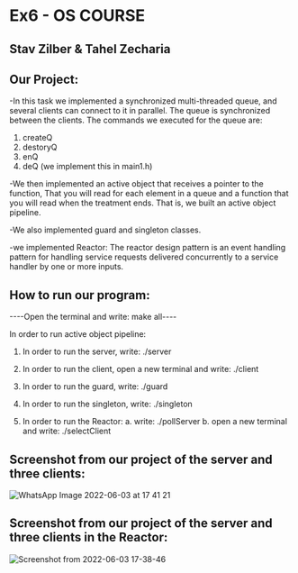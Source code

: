 
# Ex6 - OS COURSE

## Stav Zilber & Tahel Zecharia

## Our Project:

-In this task we implemented a synchronized multi-threaded queue, and several clients can connect to it in parallel. The queue is synchronized between the clients.
The commands we executed for the queue are:
1. createQ
2. destoryQ
3. enQ
4. deQ
(we implement this in main1.h)
  
-We then implemented an active object that receives a pointer to the function,
That you will read for each element in a queue and a function that you will read when the treatment ends.
That is, we built an active object pipeline.

-We also implemented guard and singleton classes.

-we implemented Reactor:
The reactor design pattern is an event handling pattern for handling service requests delivered concurrently to a service handler by one or more inputs.

## How to run our program:

  ----Open the terminal and write: make all----

  In order to run active object pipeline:

  1. In order to run the server, write: ./server

  2. In order to run the client, open a new terminal and write: ./client


  4. In order to run the guard, write: ./guard

  5. In order to run the singleton, write: ./singleton

  6. In order to run the Reactor:
    a. write: ./pollServer
    b. open a new terminal and write: ./selectClient


## Screenshot from our project of the server and three clients:

![WhatsApp Image 2022-06-03 at 17 41 21](https://user-images.githubusercontent.com/93916792/171878358-47090174-1a1b-439f-a1ef-9233408857d9.jpeg)

## Screenshot from our project of the server and three clients in the Reactor:

![Screenshot from 2022-06-03 17-38-46](https://user-images.githubusercontent.com/93916792/171878392-ae5f6a90-9c07-4bb1-af7b-7ef56079114c.png)


